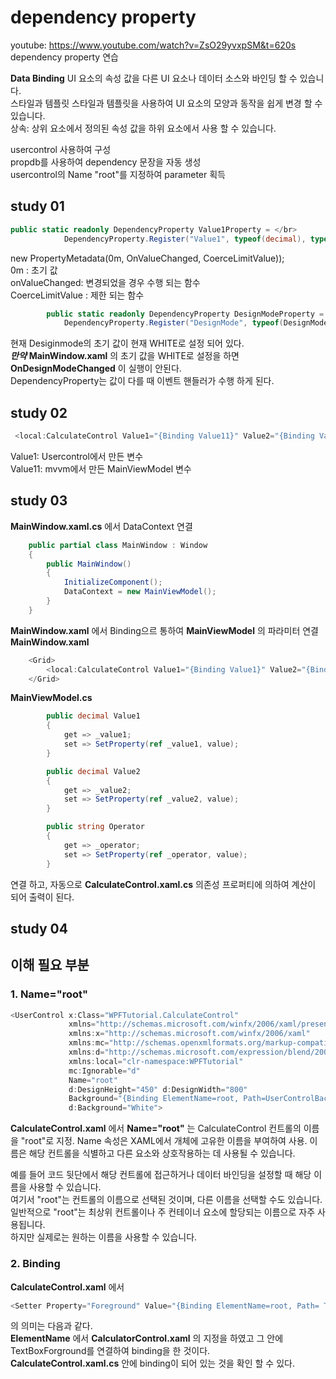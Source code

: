 # dependency property

youtube: https://www.youtube.com/watch?v=ZsO29yvxpSM&t=620s </br>
dependency property 연습</br>


**Data Binding** UI 요소의 속성 값을 다른 UI 요소나 데이터 소스와 바인딩 할 수 있습니다.   
스타일과 템플릿 스타일과 템플릿을 사용하여 UI 요소의 모양과 동작을 쉽게 변경 할 수 있습니다.   
상속: 상위 요소에서 정의된 속성 값을 하위 요소에서 사용 할 수 있습니다.   
 

usercontrol 사용하여 구성 </br>
propdb를 사용하여 dependency 문장을 자동 생성 </br>
usercontrol의 Name "root"를 지정하여 parameter 획득 </br>

## study 01
```c#
public static readonly DependencyProperty Value1Property = </br>
            DependencyProperty.Register("Value1", typeof(decimal), typeof(CalculateControl), new PropertyMetadata(0m, OnValueChanged, CoerceLimitValue));
```
new PropertyMetadata(0m, OnValueChanged, CoerceLimitValue));   
0m : 초기 값   
onValueChanged: 변경되었을 경우 수행 되는 함수   
CoerceLimitValue : 제한 되는 함수   

```csharp
        public static readonly DependencyProperty DesignModeProperty =
            DependencyProperty.Register("DesignMode", typeof(DesignMode), typeof(CalculateControl), new PropertyMetadata(DesignMode.WHITE, OnDesignModeChanged));
```
현재 Desiginmode의 초기 값이 현재 WHITE로 설정 되어 있다.   
***만약*** **MainWindow.xaml** 의 초기 값을 WHITE로 설정을 하면 **OnDesignModeChanged** 이 실행이 안된다.   
DependencyProperty는 값이 다를 때 이벤트 핸들러가 수행 하게 된다.   


## study 02
```c#
 <local:CalculateControl Value1="{Binding Value11}" Value2="{Binding Value2}" Operator="{Binding Operator}" DesignMode="WHITE"/> </br>
```
Value1: Usercontrol에서 만든 변수 </br>
Value11: mvvm에서 만든 MainViewModel 변수 </br>

## study 03
**MainWindow.xaml.cs** 에서 DataContext 연결   
```c#
    public partial class MainWindow : Window
    {
        public MainWindow()
        {
            InitializeComponent();
            DataContext = new MainViewModel();
        }
    }
```
**MainWindow.xaml** 에서 Binding으르 통하여 **MainViewModel** 의 파라미터 연결
**MainWindow.xaml**
```csharp
    <Grid>
        <local:CalculateControl Value1="{Binding Value1}" Value2="{Binding Value2}" Operator="{Binding Operator}" DesignMode="WHITE"/>
    </Grid>
```
**MainViewModel.cs**
```csharp
        public decimal Value1
        {
            get => _value1;
            set => SetProperty(ref _value1, value);
        }

        public decimal Value2
        {
            get => _value2;
            set => SetProperty(ref _value2, value);
        }

        public string Operator
        {
            get => _operator;
            set => SetProperty(ref _operator, value);
        }
```
연결 하고, 자동으로 **CalculateControl.xaml.cs** 의존성 프로퍼티에 의하여 계산이 되어 출력이 된다.

## study 04   


## 이해 필요 부분
### 1. Name="root"
```c#
<UserControl x:Class="WPFTutorial.CalculateControl"
             xmlns="http://schemas.microsoft.com/winfx/2006/xaml/presentation"
             xmlns:x="http://schemas.microsoft.com/winfx/2006/xaml"
             xmlns:mc="http://schemas.openxmlformats.org/markup-compatibility/2006" 
             xmlns:d="http://schemas.microsoft.com/expression/blend/2008" 
             xmlns:local="clr-namespace:WPFTutorial"
             mc:Ignorable="d" 
             Name="root"
             d:DesignHeight="450" d:DesignWidth="800" 
             Background="{Binding ElementName=root, Path=UserControlBackground}"
             d:Background="White">
```
**CalculateControl.xaml** 에서 **Name="root"** 는 CalculateControl 컨트롤의 이름을 "root"로 지정.
Name 속성은 XAML에서 개체에 고유한 이름을 부여하여 사용.
이름은 해당 컨트롤을 식별하고 다른 요소와 상호작용하는 데 사용될 수 있습니다.   

예를 들어 코드 뒷단에서 해당 컨트롤에 접근하거나 데이터 바인딩을 설정할 때 해당 이름을 사용할 수 있습니다.   
여기서 "root"는 컨트롤의 이름으로 선택된 것이며, 다른 이름을 선택할 수도 있습니다.   
일반적으로 "root"는 최상위 컨트롤이나 주 컨테이너 요소에 할당되는 이름으로 자주 사용됩니다.  
하지만 실제로는 원하는 이름을 사용할 수 있습니다.


### 2. Binding
**CalculateControl.xaml** 에서 
```c#
<Setter Property="Foreground" Value="{Binding ElementName=root, Path= TextBoxForeground}" />
```
의 의미는 다음과 같다.   
**ElementName** 에서 **CalculatorControl.xaml** 의 지정을 하였고 그 안에 TextBoxForground를 연결하여 binding을 한 것이다.   
**CalculateControl.xaml.cs** 안에 binding이 되어 있는 것을 확인 할 수 있다.  
